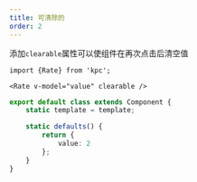 ```yaml
---
title: 可清除的
order: 2
---
```


添加`clearable`属性可以使组件在再次点击后清空值

```vdt
import {Rate} from 'kpc';

<Rate v-model="value" clearable />
```

```ts
export default class extends Component {
    static template = template;

    static defaults() {
        return {
            value: 2
        };
    }
}
```
